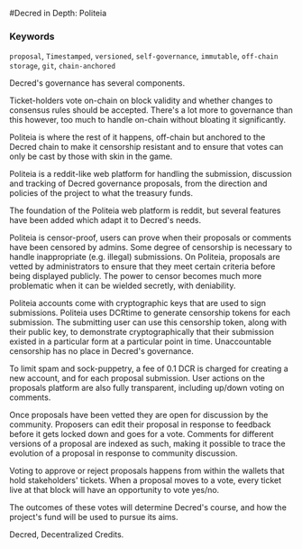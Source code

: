 #Decred in Depth: Politeia

### Keywords
`proposal`, `Timestamped`, `versioned`, `self-governance`, `immutable`, `off-chain storage`, `git`, `chain-anchored`

Decred's governance has several components. 

Ticket-holders vote on-chain on block validity and whether changes to consensus rules should be accepted. There's a lot more to governance than this however, too much to handle on-chain without bloating it significantly.

Politeia is where the rest of it happens, off-chain but anchored to the Decred chain to make it censorship resistant and to ensure that votes can only be cast by those with skin in the game.

Politeia is a reddit-like web platform for handling the submission, discussion and tracking of Decred governance proposals, from the direction and policies of the project to what the treasury funds.

The foundation of the Politeia web platform is reddit, but several features have been added which adapt it to Decred's needs.

Politeia is censor-proof, users can prove when their proposals or comments have been censored by admins. Some degree of censorship is necessary to handle inappropriate (e.g. illegal) submissions. On Politeia, proposals are vetted by administrators to ensure that they meet certain criteria before being displayed publicly. The power to censor becomes much more problematic when it can be wielded secretly, with deniability. 

Politeia accounts come with cryptographic keys that are used to sign submissions. Politeia uses DCRtime to generate censorship tokens for each submission. The submitting user can use this censorship token, along with their public key, to demonstrate cryptographically that their submission existed in a particular form at a particular point in time. Unaccountable censorship has no place in Decred's governance.

To limit spam and sock-puppetry, a fee of 0.1 DCR is charged for creating a new account, and for each proposal submission. User actions on the proposals platform are also fully transparent, including up/down voting on comments.

Once proposals have been vetted they are open for discussion by the community. Proposers can edit their proposal in response to feedback before it gets locked down and goes for a vote. Comments for different versions of a proposal are indexed as such, making it possible to trace the evolution of a proposal in response to community discussion.

Voting to approve or reject proposals happens from within the wallets that hold stakeholders' tickets. When a proposal moves to a vote, every ticket live at that block will have an opportunity to vote yes/no.

The outcomes of these votes will determine Decred's course, and how the project's fund will be used to pursue its aims.

Decred, Decentralized Credits.


 	
